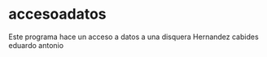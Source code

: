 # accesoadatos
Este programa hace un acceso a datos a una disquera Hernandez cabides eduardo antonio
